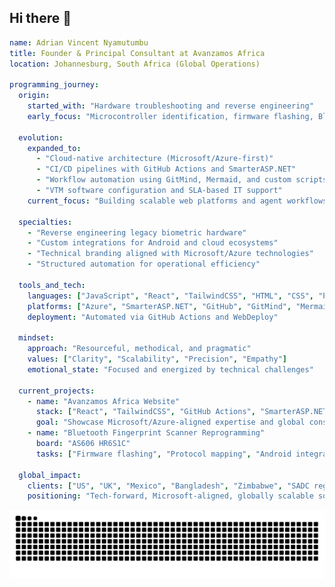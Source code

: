 ## Hi there 👋

```yaml
name: Adrian Vincent Nyamutumbu
title: Founder & Principal Consultant at Avanzamos Africa
location: Johannesburg, South Africa (Global Operations)

programming_journey:
  origin:
    started_with: "Hardware troubleshooting and reverse engineering"
    early_focus: "Microcontroller identification, firmware flashing, Bluetooth protocol mapping"
  
  evolution:
    expanded_to:
      - "Cloud-native architecture (Microsoft/Azure-first)"
      - "CI/CD pipelines with GitHub Actions and SmarterASP.NET"
      - "Workflow automation using GitMind, Mermaid, and custom scripts"
      - "VTM software configuration and SLA-based IT support"
    current_focus: "Building scalable web platforms and agent workflows for global clients"

  specialties:
    - "Reverse engineering legacy biometric hardware"
    - "Custom integrations for Android and cloud ecosystems"
    - "Technical branding aligned with Microsoft/Azure technologies"
    - "Structured automation for operational efficiency"

  tools_and_tech:
    languages: ["JavaScript", "React", "TailwindCSS", "HTML", "CSS", "Python", "Shell"]
    platforms: ["Azure", "SmarterASP.NET", "GitHub", "GitMind", "Mermaid"]
    deployment: "Automated via GitHub Actions and WebDeploy"

  mindset:
    approach: "Resourceful, methodical, and pragmatic"
    values: ["Clarity", "Scalability", "Precision", "Empathy"]
    emotional_state: "Focused and energized by technical challenges"

  current_projects:
    - name: "Avanzamos Africa Website"
      stack: ["React", "TailwindCSS", "GitHub Actions", "SmarterASP.NET"]
      goal: "Showcase Microsoft/Azure-aligned expertise and global consulting capabilities"
    - name: "Bluetooth Fingerprint Scanner Reprogramming"
      board: "AS606 HR6S1C"
      tasks: ["Firmware flashing", "Protocol mapping", "Android integration"]

  global_impact:
    clients: ["US", "UK", "Mexico", "Bangladesh", "Zimbabwe", "SADC region"]
    positioning: "Tech-forward, Microsoft-aligned, globally scalable solutions"
```
![Snake animation](https://github.com/adrianvince7/adrianvince7/blob/output/github-contribution-grid-snake.svg)
<!--
**adrianvince7/adrianvince7** is a ✨ _special_ ✨ repository because its `README.md` (this file) appears on your GitHub profile.

Here are some ideas to get you started:

- 🔭 I’m currently working on ...
- 🌱 I’m currently learning ...
- 👯 I’m looking to collaborate on ...
- 🤔 I’m looking for help with ...
- 💬 Ask me about ...
- 📫 How to reach me: ...
- 😄 Pronouns: ...
- ⚡ Fun fact: ...
-->
